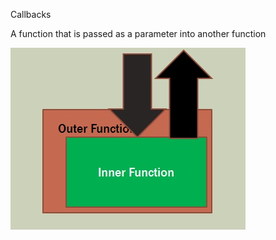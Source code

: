 Callbacks

A function that is passed as a parameter into another function

![cb](../Images/callback.jpg)
